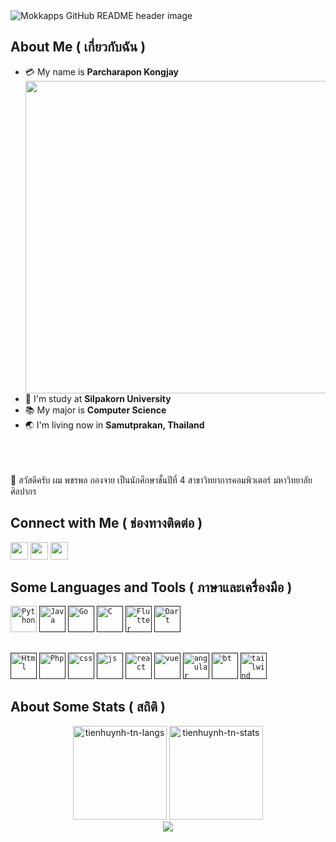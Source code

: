 <img src="https://i.imgur.com/RK1kR8g.png" alt="Mokkapps GitHub README header image">


##  About Me ( เกี่ยวกับฉัน )

- :credit_card: My name is **Parcharapon Kongjay** <img src="https://media.giphy.com/media/6LNwldsbzoFs4/giphy.gif" width="500" align="right"/>
- :school: I'm study at **Silpakorn University**
- :books: My major is **Computer Science**
- :earth_asia: I'm living now in **Samutprakan, Thailand**
<br>
<br>
<br>
👨 สวัสดีครับ ผม พชรพล กองจาย เป็นนักศึกษาชั้นปีที่ 4 สาขาวิทยาการคอมพิวเตอร์ มหาวิทยาลัยศิลปากร

##  Connect with Me ( ช่องทางติดต่อ )

<a href="mailto:tarkongjay@hotmail.com" target="_blank"><img height="28" src = "https://img.shields.io/badge/gmail-c14438?&style=for-the-badge&logo=gmail&logoColor=white"></a>
  <a href="https://www.facebook.com/parchakj44" target="_blank"><img height="28" src = "https://img.shields.io/badge/-Facebook-00acee?style=for-the-badge&logo=Facebook&logoColor=white"></a>
  <a href="https://www.instagram.com/" target="_blank"><img height="28" src = "https://img.shields.io/badge/-Instagram-e95950?style=for-the-badge&logo=Instagram&logoColor=white"></a>



##  Some Languages and Tools ( ภาษาและเครื่องมือ )
<code><a href="https://www.python.org/"><img alt="Python" title="Python" src="https://upload.wikimedia.org/wikipedia/commons/thumb/c/c3/Python-logo-notext.svg/1200px-Python-logo-notext.svg.png" wight="42" height="42"></a></code>
<code><a href=""><img alt="Java" title="Java" src="https://www.gcreddy.com/wp-content/uploads/2021/05/Java-Programming-Language.png" wight="42" height="42"></a></code>
<code><a href=""><img alt="Go" title="Go" src="https://pbs.twimg.com/profile_images/1142154201444823041/O6AczwfV_400x400.png" wight="42" height="42"></a></code>
<code><a href=""><img alt="C" title="C" src="https://upload.wikimedia.org/wikipedia/commons/thumb/1/18/C_Programming_Language.svg/1200px-C_Programming_Language.svg.png" wight="42" height="42"></a></code>
<code><a href=""><img alt="Flutter" title="Flutter" src="https://www.codemobiles.com/biz/images/course_shortcut_flutter.png" wight="42" height="42"></a></code>
<code><a href=""><img alt="Dart" title="Dart" src="https://avatars.githubusercontent.com/u/1609975?s=200&v=4" wight="42" height="42"></a></code>


##
<code><a href=""><img alt="Html" title="Html" src="https://upload.wikimedia.org/wikipedia/commons/thumb/6/61/HTML5_logo_and_wordmark.svg/640px-HTML5_logo_and_wordmark.svg.png" wight="42" height="42"></a></code>
<code><a href=""><img alt="Php" title="Php" src="https://miro.medium.com/max/1400/1*Y1hq9sHXG26Fyhys81z8rg.png" wight="42" height="42"></a></code>
<code><a href=""><img alt="css" title="css" src="https://upload.wikimedia.org/wikipedia/commons/thumb/d/d5/CSS3_logo_and_wordmark.svg/1200px-CSS3_logo_and_wordmark.svg.png" wight="42" height="42"></a></code>
<code><a href=""><img alt="js" title="js" src="https://upload.wikimedia.org/wikipedia/commons/6/6a/JavaScript-logo.png" wight="42" height="42"></a></code>
<code><a href=""><img alt="react" title="react" src="https://upload.wikimedia.org/wikipedia/commons/thumb/a/a7/React-icon.svg/1200px-React-icon.svg.png" wight="42" height="42"></a></code>
<code><a href=""><img alt="vue" title="vue" src="https://npgblog.dev/static/cf23526f451784ff137f161b8fe18d5a/vue-logo.png" wight="42" height="42"></a></code>
<code><a href=""><img alt="angular" title="angular" src="https://upload.wikimedia.org/wikipedia/commons/thumb/c/cf/Angular_full_color_logo.svg/1200px-Angular_full_color_logo.svg.png" wight="42" height="42"></a></code>
<code><a href=""><img alt="bt" title="bt" src="https://upload.wikimedia.org/wikipedia/commons/thumb/b/b2/Bootstrap_logo.svg/800px-Bootstrap_logo.svg.png" wight="42" height="42"></a></code>
<code><a href=""><img alt="tailwind" title="tailwind" src="https://upload.wikimedia.org/wikipedia/commons/thumb/d/d5/Tailwind_CSS_Logo.svg/2048px-Tailwind_CSS_Logo.svg.png" wight="42" height="42"></a></code>

##  About Some Stats ( สถิติ )
<div align="center">
<img height="150em" src="https://github-readme-stats.vercel.app/api/top-langs/?username=tarkongjay&layout=compact&show_icon=true&theme=algolia" alt="tienhuynh-tn-langs"/>
<img height="150em" src="https://github-readme-stats.vercel.app/api/?username=tarkongjay&layout=compact&show_icon=true&theme=algolia" alt="tienhuynh-tn-stats"/>
</div>
<div align="center">
  <img src="http://github-readme-streak-stats.herokuapp.com?user=tarkongjay&theme=algolia&background=0d1117&hide_border=true" />
</div>
